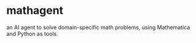 # mathagent
an AI agent to solve domain-specific math problems, using Mathematica and Python as tools. 
